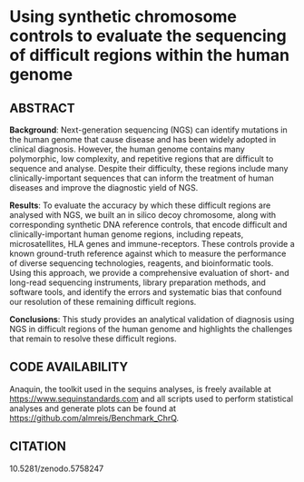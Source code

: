 # Using synthetic chromosome controls to evaluate the sequencing of difficult regions within the human genome

## ABSTRACT

  **Background**: Next-generation sequencing (NGS) can identify mutations in the human genome that cause disease and has been widely adopted in clinical diagnosis. However, the human genome contains many polymorphic, low complexity, and repetitive regions that are difficult to sequence and analyse. Despite their difficulty, these regions include many clinically-important sequences that can inform the treatment of human diseases and improve the diagnostic yield of NGS. 
  
  **Results**: To evaluate the accuracy by which these difficult regions are analysed with NGS, we built an in silico decoy chromosome, along with corresponding synthetic DNA reference controls, that encode difficult and clinically-important human genome regions, including repeats, microsatellites, HLA genes and immune-receptors. These controls provide a known ground-truth reference against which to measure the performance of diverse sequencing technologies, reagents, and bioinformatic tools. Using this approach, we provide a comprehensive evaluation of short- and long-read sequencing instruments, library preparation methods, and software tools, and identify the errors and systematic bias that confound our resolution of these remaining difficult regions. 
  
  **Conclusions**: This study provides an analytical validation of diagnosis using NGS in difficult regions of the human genome and highlights the challenges that remain to resolve these difficult regions.

## CODE AVAILABILITY

Anaquin, the toolkit used in the sequins analyses, is freely available at https://www.sequinstandards.com and all scripts used to perform statistical analyses and generate plots can be found at https://github.com/almreis/Benchmark_ChrQ.

## CITATION

10.5281/zenodo.5758247
